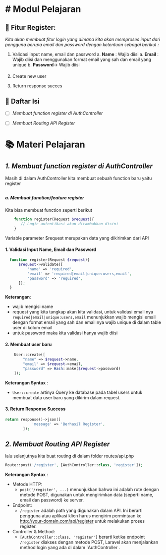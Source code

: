 # # Modul Pelajaran

## 📌 Fitur Register: 
_Kita akan membuat fitur login yang dimana kita akan memproses input dari pengguna berupa email dan password dengan ketentuan sebagai berikut :_

1. Validasi input name, email dan password
   a. **Name** : Wajib diisi
   a. **Email** : Wajib diisi dan menggunakan format email yang sah dan email yang unique
   b. **Password**-> Wajib diisi 
#### 

2. Create new user

3. Return response succes

## 🎯 Daftar Isi 
- [ ] _Membuat function register di AuthController_
- [ ] _Membuat Routing API Register_


# 📚 Materi Pelajaran
## *1. Membuat function register di AuthController*
Masih di dalam AuthController kita membuat sebuah function baru yaitu register
##
##### a. Membuat function/feature register
Kita bisa membuat function seperti berikut

```php
    function register(Request $request){
       // Logic autentikasi akan ditambahkan disini
    }
  ```
Variable parameter $request merupakan data yang dikirimkan dari API


  #### 1. Validasi Input Name, Email dan Password
  ```php
    function register(Request $request){
        $request->validate([
            'name' => 'required',
            'email' => 'required|email|unique:users,email',
            'password' => 'required',
        ]);
    }
  ```
  **Keterangan**: 
  * wajib mengisi name
  * request yang kita tangkap akan kita validasi, untuk validasi email nya `required|email|unique:users,email` menunjukkan wajib mengisi email dengan format email yang sah dan email nya wajib unique di dalam table user di kolom email
  * untuk password maka kita validasi hanya wajib diisi
  
  #### 2. Membuat user baru
```php
    User::create([
        "name" => $request->name,
        "email" => $request->email,
        "password" => Hash::make($request->password)
    ]);
```
**Keterangan Syntax** : 
* `User::create` artinya Query ke database pada tabel users untuk membuat data user baru  yang dikirim dalam request.

#### 3. Return Response Success
```php
return response()->json([
            'message' => 'Berhasil Register',
        ]);
```


## *2. Membuat Routing API Register*
lalu selanjutnya kita buat routing di dalam folder routes/api.php
```php
Route::post('/register', [AuthController::class, 'register']);
```
**Keterangan Syntax** : 
- Metode HTTP: 
  - `post('/register', ...)` menunjukkan bahwa ini adalah rute dengan metode POST, digunakan untuk mengirimkan data (seperti name, email dan password) ke server.
- Endpoint:
  - `/register` adalah path yang digunakan dalam API. Ini berarti pengguna atau aplikasi klien harus mengirim permintaan ke http://your-domain.com/api/register untuk melakukan proses register.
- Controller & Method:
  - `[AuthController::class, 'register']` berarti ketika endpoint `/register` diakses dengan metode POST, Laravel akan menjalankan method login yang ada di dalam `AuthController .